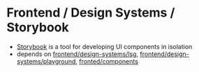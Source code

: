 # Frontend / Design Systems / Storybook
- [Storybook](https://storybook.js.org/) is a tool for developing UI components in isolation
- depends on [frontend/design-systems/lsg](../lsg), [frontend/design-systems/playground](../playground/), [fronted/components](../components)